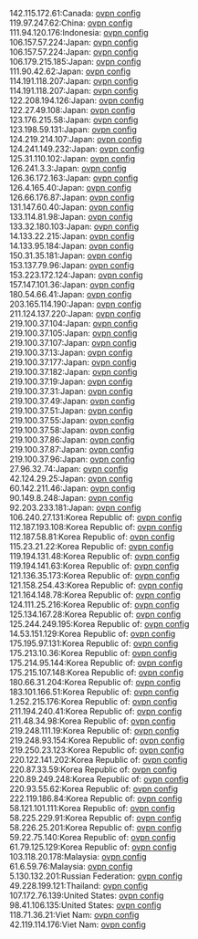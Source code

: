 142.115.172.61:Canada: [ovpn config](vpn/142_115_172_61.ovpn)  
119.97.247.62:China: [ovpn config](vpn/119_97_247_62.ovpn)  
111.94.120.176:Indonesia: [ovpn config](vpn/111_94_120_176.ovpn)  
106.157.57.224:Japan: [ovpn config](vpn/106_157_57_224.ovpn)  
106.157.57.224:Japan: [ovpn config](vpn/106_157_57_224.ovpn)  
106.179.215.185:Japan: [ovpn config](vpn/106_179_215_185.ovpn)  
111.90.42.62:Japan: [ovpn config](vpn/111_90_42_62.ovpn)  
114.191.118.207:Japan: [ovpn config](vpn/114_191_118_207.ovpn)  
114.191.118.207:Japan: [ovpn config](vpn/114_191_118_207.ovpn)  
122.208.194.126:Japan: [ovpn config](vpn/122_208_194_126.ovpn)  
122.27.49.108:Japan: [ovpn config](vpn/122_27_49_108.ovpn)  
123.176.215.58:Japan: [ovpn config](vpn/123_176_215_58.ovpn)  
123.198.59.131:Japan: [ovpn config](vpn/123_198_59_131.ovpn)  
124.219.214.107:Japan: [ovpn config](vpn/124_219_214_107.ovpn)  
124.241.149.232:Japan: [ovpn config](vpn/124_241_149_232.ovpn)  
125.31.110.102:Japan: [ovpn config](vpn/125_31_110_102.ovpn)  
126.241.3.3:Japan: [ovpn config](vpn/126_241_3_3.ovpn)  
126.36.172.163:Japan: [ovpn config](vpn/126_36_172_163.ovpn)  
126.4.165.40:Japan: [ovpn config](vpn/126_4_165_40.ovpn)  
126.66.176.87:Japan: [ovpn config](vpn/126_66_176_87.ovpn)  
131.147.60.40:Japan: [ovpn config](vpn/131_147_60_40.ovpn)  
133.114.81.98:Japan: [ovpn config](vpn/133_114_81_98.ovpn)  
133.32.180.103:Japan: [ovpn config](vpn/133_32_180_103.ovpn)  
14.133.22.215:Japan: [ovpn config](vpn/14_133_22_215.ovpn)  
14.133.95.184:Japan: [ovpn config](vpn/14_133_95_184.ovpn)  
150.31.35.181:Japan: [ovpn config](vpn/150_31_35_181.ovpn)  
153.137.79.96:Japan: [ovpn config](vpn/153_137_79_96.ovpn)  
153.223.172.124:Japan: [ovpn config](vpn/153_223_172_124.ovpn)  
157.147.101.36:Japan: [ovpn config](vpn/157_147_101_36.ovpn)  
180.54.66.41:Japan: [ovpn config](vpn/180_54_66_41.ovpn)  
203.165.114.190:Japan: [ovpn config](vpn/203_165_114_190.ovpn)  
211.124.137.220:Japan: [ovpn config](vpn/211_124_137_220.ovpn)  
219.100.37.104:Japan: [ovpn config](vpn/219_100_37_104.ovpn)  
219.100.37.105:Japan: [ovpn config](vpn/219_100_37_105.ovpn)  
219.100.37.107:Japan: [ovpn config](vpn/219_100_37_107.ovpn)  
219.100.37.13:Japan: [ovpn config](vpn/219_100_37_13.ovpn)  
219.100.37.177:Japan: [ovpn config](vpn/219_100_37_177.ovpn)  
219.100.37.182:Japan: [ovpn config](vpn/219_100_37_182.ovpn)  
219.100.37.19:Japan: [ovpn config](vpn/219_100_37_19.ovpn)  
219.100.37.31:Japan: [ovpn config](vpn/219_100_37_31.ovpn)  
219.100.37.49:Japan: [ovpn config](vpn/219_100_37_49.ovpn)  
219.100.37.51:Japan: [ovpn config](vpn/219_100_37_51.ovpn)  
219.100.37.55:Japan: [ovpn config](vpn/219_100_37_55.ovpn)  
219.100.37.58:Japan: [ovpn config](vpn/219_100_37_58.ovpn)  
219.100.37.86:Japan: [ovpn config](vpn/219_100_37_86.ovpn)  
219.100.37.87:Japan: [ovpn config](vpn/219_100_37_87.ovpn)  
219.100.37.96:Japan: [ovpn config](vpn/219_100_37_96.ovpn)  
27.96.32.74:Japan: [ovpn config](vpn/27_96_32_74.ovpn)  
42.124.29.25:Japan: [ovpn config](vpn/42_124_29_25.ovpn)  
60.142.211.46:Japan: [ovpn config](vpn/60_142_211_46.ovpn)  
90.149.8.248:Japan: [ovpn config](vpn/90_149_8_248.ovpn)  
92.203.233.181:Japan: [ovpn config](vpn/92_203_233_181.ovpn)  
106.240.27.131:Korea Republic of: [ovpn config](vpn/106_240_27_131.ovpn)  
112.187.193.108:Korea Republic of: [ovpn config](vpn/112_187_193_108.ovpn)  
112.187.58.81:Korea Republic of: [ovpn config](vpn/112_187_58_81.ovpn)  
115.23.21.22:Korea Republic of: [ovpn config](vpn/115_23_21_22.ovpn)  
119.194.131.48:Korea Republic of: [ovpn config](vpn/119_194_131_48.ovpn)  
119.194.141.63:Korea Republic of: [ovpn config](vpn/119_194_141_63.ovpn)  
121.136.35.173:Korea Republic of: [ovpn config](vpn/121_136_35_173.ovpn)  
121.158.254.43:Korea Republic of: [ovpn config](vpn/121_158_254_43.ovpn)  
121.164.148.78:Korea Republic of: [ovpn config](vpn/121_164_148_78.ovpn)  
124.111.25.216:Korea Republic of: [ovpn config](vpn/124_111_25_216.ovpn)  
125.134.167.28:Korea Republic of: [ovpn config](vpn/125_134_167_28.ovpn)  
125.244.249.195:Korea Republic of: [ovpn config](vpn/125_244_249_195.ovpn)  
14.53.151.129:Korea Republic of: [ovpn config](vpn/14_53_151_129.ovpn)  
175.195.97.131:Korea Republic of: [ovpn config](vpn/175_195_97_131.ovpn)  
175.213.10.36:Korea Republic of: [ovpn config](vpn/175_213_10_36.ovpn)  
175.214.95.144:Korea Republic of: [ovpn config](vpn/175_214_95_144.ovpn)  
175.215.107.148:Korea Republic of: [ovpn config](vpn/175_215_107_148.ovpn)  
180.66.31.204:Korea Republic of: [ovpn config](vpn/180_66_31_204.ovpn)  
183.101.166.51:Korea Republic of: [ovpn config](vpn/183_101_166_51.ovpn)  
1.252.215.176:Korea Republic of: [ovpn config](vpn/1_252_215_176.ovpn)  
211.194.240.41:Korea Republic of: [ovpn config](vpn/211_194_240_41.ovpn)  
211.48.34.98:Korea Republic of: [ovpn config](vpn/211_48_34_98.ovpn)  
219.248.111.19:Korea Republic of: [ovpn config](vpn/219_248_111_19.ovpn)  
219.248.93.154:Korea Republic of: [ovpn config](vpn/219_248_93_154.ovpn)  
219.250.23.123:Korea Republic of: [ovpn config](vpn/219_250_23_123.ovpn)  
220.122.141.202:Korea Republic of: [ovpn config](vpn/220_122_141_202.ovpn)  
220.87.33.59:Korea Republic of: [ovpn config](vpn/220_87_33_59.ovpn)  
220.89.249.248:Korea Republic of: [ovpn config](vpn/220_89_249_248.ovpn)  
220.93.55.62:Korea Republic of: [ovpn config](vpn/220_93_55_62.ovpn)  
222.119.186.84:Korea Republic of: [ovpn config](vpn/222_119_186_84.ovpn)  
58.121.101.111:Korea Republic of: [ovpn config](vpn/58_121_101_111.ovpn)  
58.225.229.91:Korea Republic of: [ovpn config](vpn/58_225_229_91.ovpn)  
58.226.25.201:Korea Republic of: [ovpn config](vpn/58_226_25_201.ovpn)  
59.22.75.140:Korea Republic of: [ovpn config](vpn/59_22_75_140.ovpn)  
61.79.125.129:Korea Republic of: [ovpn config](vpn/61_79_125_129.ovpn)  
103.118.20.178:Malaysia: [ovpn config](vpn/103_118_20_178.ovpn)  
61.6.59.76:Malaysia: [ovpn config](vpn/61_6_59_76.ovpn)  
5.130.132.201:Russian Federation: [ovpn config](vpn/5_130_132_201.ovpn)  
49.228.199.121:Thailand: [ovpn config](vpn/49_228_199_121.ovpn)  
107.172.76.139:United States: [ovpn config](vpn/107_172_76_139.ovpn)  
98.41.106.135:United States: [ovpn config](vpn/98_41_106_135.ovpn)  
118.71.36.21:Viet Nam: [ovpn config](vpn/118_71_36_21.ovpn)  
42.119.114.176:Viet Nam: [ovpn config](vpn/42_119_114_176.ovpn)  
